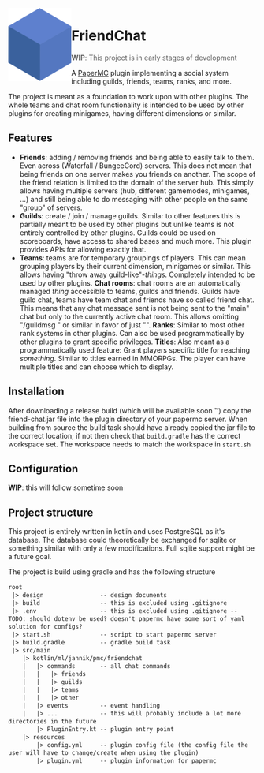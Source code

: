 <img align="left" src="./friendchat-logo.svg" width="128px" alt="FriendChat" />

# FriendChat

> **WIP**: This project is in early stages of development

A [PaperMC](https://papermc.io/) plugin implementing a social system including guilds, friends, teams, ranks, and more.

The project is meant as a foundation to work upon with other plugins. The whole teams and chat room functionality is
intended to be used by other plugins for creating minigames, having different dimensions or similar.

## Features

- **Friends**: adding / removing friends and being able to easily talk to them. Even across (Waterfall / BungeeCord) servers.
  This does not mean that being friends on one server makes you friends on another. The scope of the friend relation is limited
  to the domain of the server hub. This simply allows having multiple servers (hub, different gamemodes, minigames, ...) and still
  being able to do messaging with other people on the same "group" of servers.
- **Guilds**: create / join / manage guilds. Similar to other features this is partially meant to be used by other plugins but unlike
  teams is not entirely controlled by other plugins. Guilds could be used on scoreboards, have access to shared bases and much more.
  This plugin provides APIs for allowing exactly that.
- **Teams**: teams are for temporary groupings of players. This can mean grouping players by their current dimension, minigames or similar.
  This allows having "throw away guild-like"-*things*. Completely intended to be used by other plugins.
  **Chat rooms**: chat rooms are an automatically managed *thing* accessible to teams, guilds and friends. Guilds have guild chat, teams
  have team chat and friends have so called friend chat. This means that any chat message sent is not being sent to the "main" chat but
  only to the currently active chat room. This allows omitting "/guildmsg <message>" or similar in favor of just "<message>".
  **Ranks**: Similar to most other rank systems in other plugins. Can also be used programmatically by other plugins to grant specific
  privileges.
  **Titles**: Also meant as a programmatically used feature: Grant players specific title for reaching *something*. Similar to titles
  earned in MMORPGs. The player can have multiple titles and can choose which to display.

## Installation

After downloading a release build (which will be available soon :tm:) copy the friend-chat.jar file into the plugin directory
of your papermc server. When building from source the build task should have already copied the jar file to the correct location;
if not then check that `build.gradle` has the correct workspace set. The workspace needs to match the workspace in `start.sh`

## Configuration

**WIP**: this will follow sometime soon

## Project structure

This project is entirely written in kotlin and uses PostgreSQL as it's database. The database could theoretically be exchanged for
sqlite or something similar with only a few modifications. Full sqlite support might be a future goal.

The project is build using gradle and has the following structure

```
root
 |> design                -- design documents
 |> build                 -- this is excluded using .gitignore
 |> .env                  -- this is excluded using .gitignore -- TODO: should dotenv be used? doesn't papermc have some sort of yaml solution for configs?
 |> start.sh              -- script to start papermc server
 |> build.gradle          -- gradle build task
 |> src/main
    |> kotlin/ml/jannik/pmc/friendchat
    |   |> commands       -- all chat commands
    |   |   |> friends
    |   |   |> guilds
    |   |   |> teams
    |   |   |> other
    |   |> events         -- event handling
    |   |> ...            -- this will probably include a lot more directories in the future
        |> PluginEntry.kt -- plugin entry point
    |> resources
        |> config.yml     -- plugin config file (the config file the user will have to change/create when using the plugin)
        |> plugin.yml     -- plugin information for papermc
```